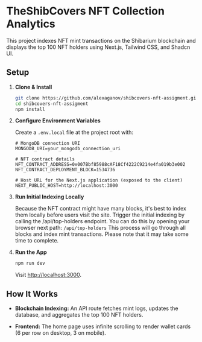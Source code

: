# TheShibCovers NFT Collection Analytics

This project indexes NFT mint transactions on the Shibarium blockchain and displays the top 100 NFT holders using Next.js, Tailwind CSS, and Shadcn UI.

## Setup

1. **Clone & Install**

    ```bash
    git clone https://github.com/alexaganov/shibcovers-nft-assigment.git
    cd shibcovers-nft-assigment
    npm install
    ```

2. **Configure Environment Variables**

    Create a `.env.local` file at the project root with:

    ```env
    # MongoDB connection URI
    MONGODB_URI=your_mongodb_connection_uri

    # NFT contract details
    NFT_CONTRACT_ADDRESS=0x007Bbf85988cAF18Cf4222C9214e4fa019b3e002
    NFT_CONTRACT_DEPLOYMENT_BLOCK=1534736

    # Host URL for the Next.js application (exposed to the client)
    NEXT_PUBLIC_HOST=http://localhost:3000
    ```

3. **Run Initial Indexing Locally**

    Because the NFT contract might have many blocks, it's best to index them locally before users visit the site.
    Trigger the initial indexing by calling the /api/top-holders endpoint. You can do this by opening your browser next path: `/api/top-holders`
    This process will go through all blocks and index mint transactions.
    Please note that it may take some time to complete.

4. **Run the App**

    ```bash
    npm run dev
    ```

    Visit [http://localhost:3000](http://localhost:3000).

## How It Works

- **Blockchain Indexing:**
  An API route fetches mint logs, updates the database, and aggregates the top 100 NFT holders.

- **Frontend:**
  The home page uses infinite scrolling to render wallet cards (6 per row on desktop, 3 on mobile).
